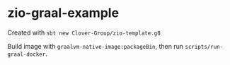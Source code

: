 # zio-graal-example

Created with `sbt new Clover-Group/zio-template.g8`

Build image with `graalvm-native-image:packageBin`, then run `scripts/run-graal-docker`.
